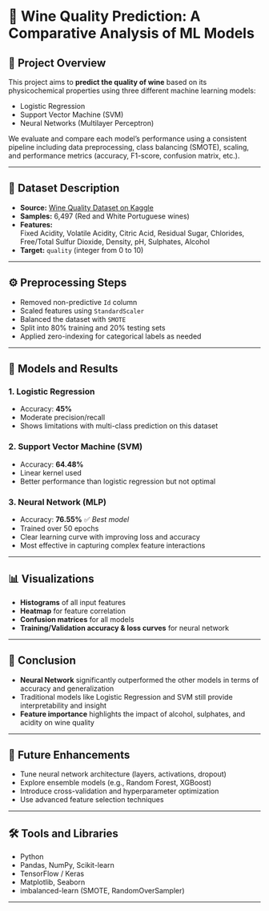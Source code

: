 # 🍷 Wine Quality Prediction: A Comparative Analysis of ML Models

## 📌 Project Overview

This project aims to **predict the quality of wine** based on its physicochemical properties using three different machine learning models:

- Logistic Regression  
- Support Vector Machine (SVM)  
- Neural Networks (Multilayer Perceptron)

We evaluate and compare each model’s performance using a consistent pipeline including data preprocessing, class balancing (SMOTE), scaling, and performance metrics (accuracy, F1-score, confusion matrix, etc.).

---

## 🧪 Dataset Description

- **Source:** [Wine Quality Dataset on Kaggle](https://www.kaggle.com/datasets/rajyellow46/wine-quality)
- **Samples:** 6,497 (Red and White Portuguese wines)
- **Features:**  
  Fixed Acidity, Volatile Acidity, Citric Acid, Residual Sugar, Chlorides, Free/Total Sulfur Dioxide, Density, pH, Sulphates, Alcohol  
- **Target:** `quality` (integer from 0 to 10)

---

## ⚙️ Preprocessing Steps

- Removed non-predictive `Id` column  
- Scaled features using `StandardScaler`  
- Balanced the dataset with `SMOTE`  
- Split into 80% training and 20% testing sets  
- Applied zero-indexing for categorical labels as needed

---

## 🤖 Models and Results

### 1. **Logistic Regression**
- Accuracy: **45%**
- Moderate precision/recall
- Shows limitations with multi-class prediction on this dataset

### 2. **Support Vector Machine (SVM)**
- Accuracy: **64.48%**
- Linear kernel used
- Better performance than logistic regression but not optimal

### 3. **Neural Network (MLP)**
- Accuracy: **76.55%** ✅ *Best model*
- Trained over 50 epochs
- Clear learning curve with improving loss and accuracy
- Most effective in capturing complex feature interactions

---

## 📊 Visualizations

- **Histograms** of all input features  
- **Heatmap** for feature correlation  
- **Confusion matrices** for all models  
- **Training/Validation accuracy & loss curves** for neural network

---

## 🧠 Conclusion

- **Neural Network** significantly outperformed the other models in terms of accuracy and generalization  
- Traditional models like Logistic Regression and SVM still provide interpretability and insight  
- **Feature importance** highlights the impact of alcohol, sulphates, and acidity on wine quality

---

## 🚀 Future Enhancements

- Tune neural network architecture (layers, activations, dropout)  
- Explore ensemble models (e.g., Random Forest, XGBoost)  
- Introduce cross-validation and hyperparameter optimization  
- Use advanced feature selection techniques

---

## 🛠️ Tools and Libraries

- Python  
- Pandas, NumPy, Scikit-learn  
- TensorFlow / Keras  
- Matplotlib, Seaborn  
- imbalanced-learn (SMOTE, RandomOverSampler)

---
